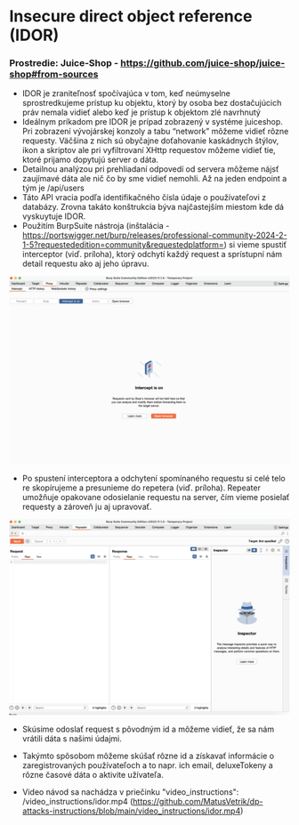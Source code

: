 # Insecure direct object reference (IDOR)

### Prostredie: Juice-Shop - https://github.com/juice-shop/juice-shop#from-sources

- IDOR je zraniteľnosť spočívajúca v tom, keď neúmyselne sprostredkujeme prístup ku objektu, ktorý by osoba bez dostačujúcich práv nemala vidieť alebo keď je prístup k objektom zlé navrhnutý
- Ideálnym príkadom pre IDOR je prípad zobrazený v systéme juiceshop. Pri zobrazení vývojárskej konzoly a tabu “network” môžeme vidieť rôzne requesty. Väčšina z nich sú obyčajne doťahovanie kaskádnych štýlov, ikon a skriptov ale pri vyfiltrovaní XHttp requestov môžeme vidieť tie, ktoré prijamo dopytujú server o dáta.
- Detailnou analýzou pri prehliadaní odpovedí od servera môžeme nájsť zaujímavé dáta ale nič čo by sme vidieť nemohli. Až na jeden endpoint a tým je /api/users
- Táto API vracia podľa identifikačného čísla údaje o používateľovi z databázy. Zrovna takáto konštrukcia býva najčastejším miestom kde dá vyskuytuje IDOR.
- Použitím BurpSuite nástroja (inštalácia - https://portswigger.net/burp/releases/professional-community-2024-2-1-5?requestededition=community&requestedplatform=) si vieme spustiť interceptor (viď. príloha), ktorý odchytí každý request a sprístupní nám detail requestu ako aj jeho úpravu.

![interceptor](../assets/burp_suite_interceptor.png)

- Po spustení interceptora a odchytení spomínaného requestu si celé telo re skopírujeme a presunieme do repetera (viď. príloha). Repeater umožňuje opakovane odosielanie requestu na server, čím vieme posielať requesty a zároveň ju aj upravovať.

![repeater](../assets/burp_suite_repeater.png)

- Skúsime odoslať request s pôvodným id a môžeme vidieť, že sa nám vrátili dáta s našimi údajmi. 
- Takýmto spôsobom môžeme skúšať rôzne id a získavať informácie o zaregistrovaných používateľoch a to napr. ich email, deluxeTokeny a rôzne časové dáta o aktivite užívateľa. 

- Video návod sa nachádza v priečinku "video_instructions": /video_instructions/idor.mp4 (https://github.com/MatusVetrik/dp-attacks-instructions/blob/main/video_instructions/idor.mp4)
